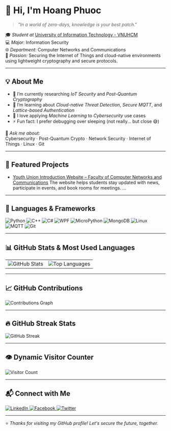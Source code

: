 # 👋 Hi, I'm Hoang Phuoc

> *"In a world of zero-days, knowledge is your best patch."*

🎓 *Student at* [University of Information Technology - VNUHCM](https://www.uit.edu.vn)  
💻 *Major:* Information Security  
🌐 *Department:* Computer Networks and Communications  
🔐 *Passion:* Securing the Internet of Things and cloud-native environments using lightweight cryptography and secure protocols.

---

## 💡 About Me

- 🔭 I’m currently researching *IoT Security* and *Post-Quantum Cryptography*
- 🌱 I’m learning about *Cloud-native Threat Detection*, *Secure MQTT*, and *Lattice-based Authentication*
- 🤖 I love applying *Machine Learning* to *Cybersecurity* use cases
- ⚡ Fun fact: I prefer debugging over sleeping (not really... but close 😅)

💬 *Ask me about:*  
Cybersecurity · Post-Quantum Crypto · Network Security · Internet of Things · Linux · Git

---


## 🚀 Featured Projects

- [Youth Union Introduction Website – Faculty of Computer Networks and Communications]([https://github.com/HoangBaoPhuoc/LatticeAuth](https://nt208p24.vercel.app/))  
  The website helps students stay updated with news, participate in events, and book rooms for meetings.
...
  
---

## 🧠 Languages & Frameworks

![Python](https://img.shields.io/badge/Python-3776AB?style=for-the-badge&logo=python&logoColor=white)
![C++](https://img.shields.io/badge/C++-00599C?style=for-the-badge&logo=c%2b%2b&logoColor=white)
![C#](https://img.shields.io/badge/C%23-512BD4?style=for-the-badge&logo=c-sharp&logoColor=white)
![WPF](https://img.shields.io/badge/WPF-68217A?style=for-the-badge&logo=windows&logoColor=white)
![MicroPython](https://img.shields.io/badge/MicroPython-000000?style=for-the-badge)
![MongoDB](https://img.shields.io/badge/MongoDB-47A248?style=for-the-badge&logo=mongodb&logoColor=white)
![Linux](https://img.shields.io/badge/Linux-FCC624?style=for-the-badge&logo=linux&logoColor=black)
![MQTT](https://img.shields.io/badge/MQTT-660066?style=for-the-badge)
![Git](https://img.shields.io/badge/Git-F05032?style=for-the-badge&logo=git&logoColor=white)

---

## 📊 GitHub Stats & Most Used Languages

<table>
  <tr>
    <td>
      <img src="https://gh-readme-stats.vercel.app/api?username=HoangBaoPhuoc&show_icons=true&theme=default&bg_color=FFFFFF&text_color=1E3A8A&title_color=1E3A8A&icon_color=1E3A8A&hide_border=true" alt="GitHub Stats" />
    </td>
    <td>
      <img src="https://gh-readme-stats.vercel.app/api/top-langs/?username=HoangBaoPhuoc&layout=compact&theme=default&bg_color=FFFFFF&text_color=1E3A8A&title_color=1E3A8A&hide_border=true" alt="Top Languages" />
    </td>
  </tr>
</table>

---

## 📈 GitHub Contributions

<img src="https://github-readme-activity-graph.vercel.app/graph?username=HoangBaoPhuoc&theme=github-light&hide_border=true&area=true&color=1E3A8A&line=1E3A8A&point=1E3A8A" alt="Contributions Graph" />

---


## 🔥 GitHub Streak Stats

![GitHub Streak](https://github-readme-streak-stats.herokuapp.com/?user=HoangBaoPhuoc&theme=dark&hide_border=true)

---


## 👁️ Dynamic Visitor Counter

![Visitor Count](https://profile-counter.glitch.me/HoangBaoPhuoc/count.svg)

---


## 📬 Connect with Me

<a href="https://www.linkedin.com/in/phuoc-hoang-bao-9b4b63368/" title="Connect with me on LinkedIn" target="_blank">
  <img src="https://img.shields.io/badge/LinkedIn-%230077B5?style=for-the-badge&logo=linkedin&logoColor=white" alt="LinkedIn"/>
</a>
<a href="https://www.facebook.com/puc.nguyen.94/" title="Follow me on Facebook" target="_blank">
  <img src="https://img.shields.io/badge/Facebook-%231877F2?style=for-the-badge&logo=facebook&logoColor=white" alt="Facebook"/>
</a>
<a href="https://x.com/bao_phuoc191" title="Follow me on Twitter" target="_blank">
  <img src="https://img.shields.io/badge/Twitter-%231DA1F2?style=for-the-badge&logo=twitter&logoColor=white" alt="Twitter"/>
</a>

---

⭐ *Thanks for visiting my GitHub profile! Let's secure the future, together.*
